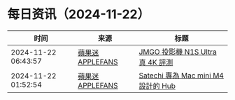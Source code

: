 ﻿# 每日资讯（2024-11-22）

|时间|来源|标题|
|---|---|---|
|2024-11-22 06:43:57|[蘋果迷 APPLEFANS](https://applefans.today/feed/)|[JMGO 投影機 N1S Ultra 真 4K 評測](https://applefans.today/2024-11-jmgo-n1s-ultra-projector-reviews/)|
|2024-11-22 01:52:54|[蘋果迷 APPLEFANS](https://applefans.today/feed/)|[Satechi 專為 Mac mini M4 設計的 Hub](https://applefans.today/2024-11-satechi-mac-mini-m4-stand-hub-news/)|
